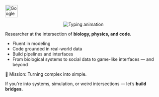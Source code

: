 <p align="left">
  <a href="https://scholar.google.com/citations?user=q_N6118AAAAJ" target="_blank">
    <img src="https://upload.wikimedia.org/wikipedia/commons/c/c7/Google_Scholar_logo.svg" alt="Google Scholar" width="40" height="40"/>
  </a>
</p><p align="center">
  <img src="https://readme-typing-svg.demolab.com?font=Fira+Code&weight=500&size=24&pause=500&color=1B93F7&width=800&lines=I+am+fascinated+by+how+life+solves+problems." alt="Typing animation" />
</p>

Researcher at the intersection of **biology, physics, and code**.  

- Fluent in modeling  
- Code grounded in real-world data  
- Build pipelines and interfaces  
- From biological systems to social data to game-like interfaces — and beyond

🧭 Mission: Turning complex into simple.

If you're into systems, simulation, or weird intersections — let’s **build bridges.**
